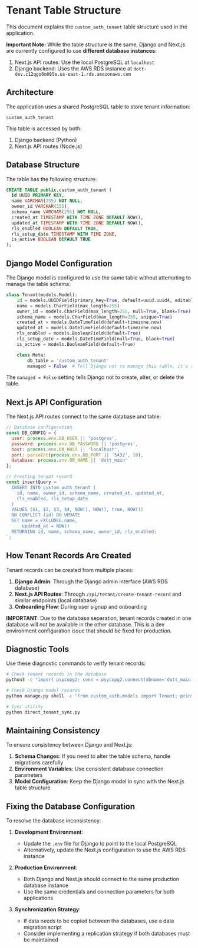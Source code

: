 # Tenant Table Structure

This document explains the `custom_auth_tenant` table structure used in the application.

**Important Note:** While the table structure is the same, Django and Next.js are currently configured to use **different database instances**:

1. Next.js API routes: Use the local PostgreSQL at `localhost` 
2. Django backend: Uses the AWS RDS instance at `dott-dev.c12qgo6m085e.us-east-1.rds.amazonaws.com`

## Architecture

The application uses a shared PostgreSQL table to store tenant information:

```
custom_auth_tenant
```

This table is accessed by both:
1. Django backend (Python)
2. Next.js API routes (Node.js)

## Database Structure

The table has the following structure:

```sql
CREATE TABLE public.custom_auth_tenant (
  id UUID PRIMARY KEY,
  name VARCHAR(255) NOT NULL,
  owner_id VARCHAR(255),
  schema_name VARCHAR(255) NOT NULL,
  created_at TIMESTAMP WITH TIME ZONE DEFAULT NOW(),
  updated_at TIMESTAMP WITH TIME ZONE DEFAULT NOW(),
  rls_enabled BOOLEAN DEFAULT TRUE,
  rls_setup_date TIMESTAMP WITH TIME ZONE,
  is_active BOOLEAN DEFAULT TRUE
);
```

## Django Model Configuration

The Django model is configured to use the same table without attempting to manage the table schema:

```python
class Tenant(models.Model):
    id = models.UUIDField(primary_key=True, default=uuid.uuid4, editable=False)
    name = models.CharField(max_length=255)
    owner_id = models.CharField(max_length=255, null=True, blank=True)
    schema_name = models.CharField(max_length=255, unique=True)
    created_at = models.DateTimeField(default=timezone.now)
    updated_at = models.DateTimeField(default=timezone.now)
    rls_enabled = models.BooleanField(default=True)
    rls_setup_date = models.DateTimeField(null=True, blank=True)
    is_active = models.BooleanField(default=True)

    class Meta:
        db_table = 'custom_auth_tenant'
        managed = False  # Tell Django not to manage this table, it's shared with Next.js
```

The `managed = False` setting tells Django not to create, alter, or delete the table.

## Next.js API Configuration

The Next.js API routes connect to the same database and table:

```javascript
// Database configuration
const DB_CONFIG = {
  user: process.env.DB_USER || 'postgres',
  password: process.env.DB_PASSWORD || 'postgres',
  host: process.env.DB_HOST || 'localhost',
  port: parseInt(process.env.DB_PORT || '5432', 10),
  database: process.env.DB_NAME || 'dott_main'
};

// Creating tenant record
const insertQuery = `
  INSERT INTO custom_auth_tenant (
    id, name, owner_id, schema_name, created_at, updated_at,
    rls_enabled, rls_setup_date
  )
  VALUES ($1, $2, $3, $4, NOW(), NOW(), true, NOW())
  ON CONFLICT (id) DO UPDATE 
  SET name = EXCLUDED.name, 
      updated_at = NOW()
  RETURNING id, name, schema_name, owner_id, rls_enabled;
`;
```

## How Tenant Records Are Created

Tenant records can be created from multiple places:

1. **Django Admin**: Through the Django admin interface (AWS RDS database)
2. **Next.js API Routes**: Through `/api/tenant/create-tenant-record` and similar endpoints (local database)
3. **Onboarding Flow**: During user signup and onboarding

**IMPORTANT**: Due to the database separation, tenant records created in one database will not be available in the other database. This is a dev environment configuration issue that should be fixed for production.

## Diagnostic Tools

Use these diagnostic commands to verify tenant records:

```bash
# Check tenant records in the database
python3 -c "import psycopg2; conn = psycopg2.connect(dbname='dott_main', user='postgres', password='postgres', host='localhost', port='5432'); cursor = conn.cursor(); cursor.execute('SELECT COUNT(*) FROM custom_auth_tenant'); print(cursor.fetchone()[0]); conn.close()"

# Check Django model records
python manage.py shell -c "from custom_auth.models import Tenant; print(Tenant.objects.all())"

# Sync utility
python direct_tenant_sync.py
```

## Maintaining Consistency

To ensure consistency between Django and Next.js:

1. **Schema Changes**: If you need to alter the table schema, handle migrations carefully 
2. **Environment Variables**: Use consistent database connection parameters
3. **Model Configuration**: Keep the Django model in sync with the Next.js table structure

## Fixing the Database Configuration

To resolve the database inconsistency:

1. **Development Environment**:
   - Update the `.env` file for Django to point to the local PostgreSQL
   - Alternatively, update the Next.js configuration to use the AWS RDS instance

2. **Production Environment**:
   - Both Django and Next.js should connect to the same production database instance
   - Use the same credentials and connection parameters for both applications

3. **Synchronization Strategy**:
   - If data needs to be copied between the databases, use a data migration script
   - Consider implementing a replication strategy if both databases must be maintained